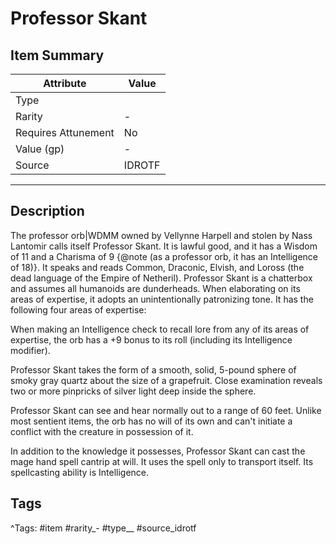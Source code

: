 # Professor Skant

## Item Summary

| Attribute            | Value                        |
|----------------------|------------------------------|
| Type                 |   |
| Rarity               | -             |
| Requires Attunement  | No                |
| Value (gp)           | -    |
| Source               | IDROTF |

---

## Description

The professor orb|WDMM owned by Vellynne Harpell and stolen by Nass Lantomir calls itself Professor Skant. It is lawful good, and it has a Wisdom of 11 and a Charisma of 9 {@note (as a professor orb, it has an Intelligence of 18)}. It speaks and reads Common, Draconic, Elvish, and Loross (the dead language of the Empire of Netheril). Professor Skant is a chatterbox and assumes all humanoids are dunderheads. When elaborating on its areas of expertise, it adopts an unintentionally patronizing tone. It has the following four areas of expertise:

When making an Intelligence check to recall lore from any of its areas of expertise, the orb has a +9 bonus to its roll (including its Intelligence modifier).

Professor Skant takes the form of a smooth, solid, 5-pound sphere of smoky gray quartz about the size of a grapefruit. Close examination reveals two or more pinpricks of silver light deep inside the sphere.

Professor Skant can see and hear normally out to a range of 60 feet. Unlike most sentient items, the orb has no will of its own and can't initiate a conflict with the creature in possession of it.

In addition to the knowledge it possesses, Professor Skant can cast the mage hand spell cantrip at will. It uses the spell only to transport itself. Its spellcasting ability is Intelligence.

## Tags

^Tags: #item #rarity_- #type__ #source_idrotf